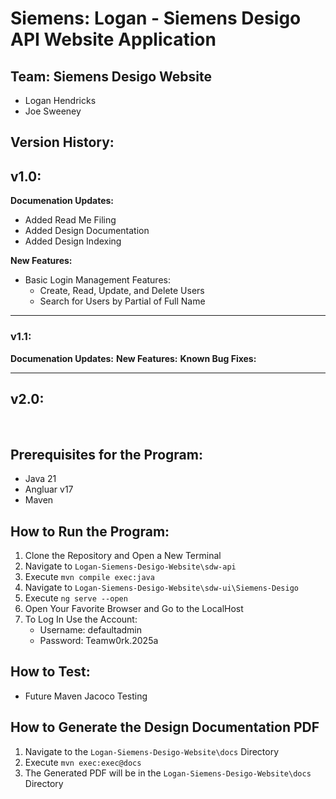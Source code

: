 # Siemens: Logan - Siemens Desigo API Website Application

## Team: Siemens Desigo Website

- Logan Hendricks
- Joe Sweeney


## Version History:


## **v1.0:**

**Documenation Updates:**

- Added Read Me Filing
- Added Design Documentation
- Added Design Indexing

**New Features:**

- Basic Login Management Features:
    - Create, Read, Update, and Delete Users
    - Search for Users by Partial of Full Name

---

### **v1.1:**

**Documenation Updates:**
**New Features:**
**Known Bug Fixes:**

---

## **v2.0:**

<br>

## Prerequisites for the Program:
- Java 21
- Angluar v17
- Maven

## How to Run the Program:
1. Clone the Repository and Open a New Terminal
2. Navigate to `Logan-Siemens-Desigo-Website\sdw-api`
3. Execute `mvn compile exec:java`
4. Navigate to `Logan-Siemens-Desigo-Website\sdw-ui\Siemens-Desigo`
5. Execute `ng serve --open`
6. Open Your Favorite Browser and Go to the LocalHost
7. To Log In Use the Account:
    - Username: defaultadmin
    - Password: Teamw0rk.2025a

## How to Test:
- Future Maven Jacoco Testing

## How to Generate the Design Documentation PDF
1. Navigate to the `Logan-Siemens-Desigo-Website\docs` Directory
2. Execute `mvn exec:exec@docs`
3. The Generated PDF will be in the `Logan-Siemens-Desigo-Website\docs` Directory